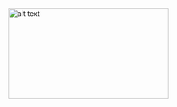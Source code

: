 <img src="https://drive.google.com/file/d/1yh65PxjTuFJt4xQPVLUFADwRMFVhpZoZ/view?usp=sharing" alt="alt text" width="320" height="180">
